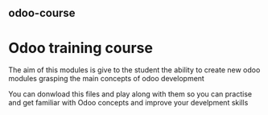 ## odoo-course
# Odoo training course

The aim of this modules is give to the student the ability to create new odoo modules grasping the main concepts of odoo development

You can donwload this files and play along with them so you can practise and get familiar with Odoo concepts and improve your develpment skills
